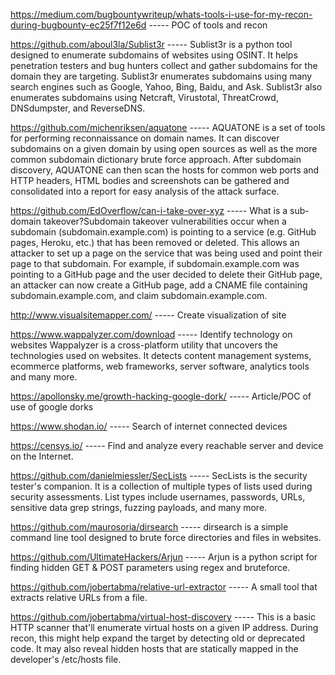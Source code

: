 https://medium.com/bugbountywriteup/whats-tools-i-use-for-my-recon-during-bugbounty-ec25f7f12e6d ----- POC of tools and recon

https://github.com/aboul3la/Sublist3r ----- Sublist3r is a python tool designed to enumerate subdomains of websites using OSINT. It helps penetration testers and bug hunters collect and gather subdomains for the domain they are targeting. Sublist3r enumerates subdomains using many search engines such as Google, Yahoo, Bing, Baidu, and Ask. Sublist3r also enumerates subdomains using Netcraft, Virustotal, ThreatCrowd, DNSdumpster, and ReverseDNS.

https://github.com/michenriksen/aquatone ----- AQUATONE is a set of tools for performing reconnaissance on domain names. It can discover subdomains on a given domain by using open sources as well as the more common subdomain dictionary brute force approach. After subdomain discovery, AQUATONE can then scan the hosts for common web ports and HTTP headers, HTML bodies and screenshots can be gathered and consolidated into a report for easy analysis of the attack surface.

https://github.com/EdOverflow/can-i-take-over-xyz ----- 
What is a sub-domain takeover?Subdomain takeover vulnerabilities occur when a subdomain (subdomain.example.com) is pointing to a service (e.g. GitHub pages, Heroku, etc.) that has been removed or deleted. This allows an attacker to set up a page on the service that was being used and point their page to that subdomain. For example, if subdomain.example.com was pointing to a GitHub page and the user decided to delete their GitHub page, an attacker can now create a GitHub page, add a CNAME file containing subdomain.example.com, and claim subdomain.example.com.

http://www.visualsitemapper.com/ ----- Create visualization of site

https://www.wappalyzer.com/download ----- Identify technology on websites
Wappalyzer is a cross-platform utility that uncovers the technologies used on websites. It detects content management systems, ecommerce platforms, web frameworks, server software, analytics tools and many more.

https://apollonsky.me/growth-hacking-google-dork/ ----- Article/POC of use of google dorks

https://www.shodan.io/ ----- Search of internet connected devices

https://censys.io/ ----- 
Find and analyze every reachable server and device on the Internet.

https://github.com/danielmiessler/SecLists ----- SecLists is the security tester's companion. It is a collection of multiple types of lists used during security assessments. List types include usernames, passwords, URLs, sensitive data grep strings, fuzzing payloads, and many more.

https://github.com/maurosoria/dirsearch ----- dirsearch is a simple command line tool designed to brute force directories and files in websites.

https://github.com/UltimateHackers/Arjun ----- Arjun is a python script for finding hidden GET & POST parameters using regex and bruteforce.

https://github.com/jobertabma/relative-url-extractor ----- A small tool that extracts relative URLs from a file.

https://github.com/jobertabma/virtual-host-discovery ----- This is a basic HTTP scanner that'll enumerate virtual hosts on a given IP address. During recon, this might help expand the target by detecting old or deprecated code. It may also reveal hidden hosts that are statically mapped in the developer's /etc/hosts file.
